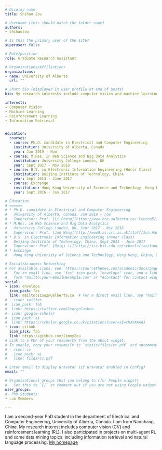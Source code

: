 ```yaml
---
# Display name
title: Shihao Zou

# Username (this should match the folder name)
authors:
- shihaozou

# Is this the primary user of the site?
superuser: false

# Role/position
role: Graduate Research Assistant

# Organizations/Affiliations
organizations:
- name: University of Alberta
  url: ""

# Short bio (displayed in user profile at end of posts)
bio: My research interests include computer vision and machine learning.

interests:
- Computer Vision
- Machine Learning
- Reinforcement Learning
- Information Retrieval


education:
  courses:
  - course: Ph.D. candidate in Electrical and Computer Engineering  
    institution: University of Alberta, Canada
    year: Jan 2019 - Now
  - course: M.Res. in Web Science and Big Data Analytics 
    institution: University College London, UK
    year: Sept 2017 - Nov 2018
  - course: B.S. in Electronic Information Engineering (Honor Class) 
    institution: Beijing Institute of Technology, China
    year: Sept 2013 - June 2017
  - course: Exchange 
    institution: Hong Kong University of Science and Technology, Hong Kong, China
    year: Sept 2016 - Jan 2017

# Education
# ======
# * Ph.D. candidate in Electrical and Computer Engineering  
#   University of Alberta, Canada, Jan 2019 - now  
#   Supervisor: Prof. [Li Cheng](https://www.ece.ualberta.ca/~lcheng5/)
# * M.Res. in Web Science and Big Data Analytics  
#   University College London, UK, Sept 2017 - Nov 2018  
#   Supervisor: Prof. [Jun Wang](http://www0.cs.ucl.ac.uk/staff/Jun.Wang/)
# * B.S. in Electronic Information Engineering (Honor Class)  
#   Beijing Institute of Technology, China, Sept 2013 - June 2017  
#   Supervisor: Prof. [Huiqi Li](http://isc.bit.edu.cn/schools/iae/knowinprofessors10/113101.htm)
# * Exchange  
#   Hong Kong University of Science and Technology, Hong Kong, China, Sept 2016 - Jan 2017

# Social/Academic Networking
# For available icons, see: https://sourcethemes.com/academic/docs/page-builder/#icons
#   For an email link, use "fas" icon pack, "envelope" icon, and a link in the
#   form "mailto:your-email@example.com" or "#contact" for contact widget.
social:
- icon: envelope
  icon_pack: fas
  link: mailto:szou2@ualberta.ca  # For a direct email link, use "mailto:test@example.org".
# - icon: twitter
#  icon_pack: fab
#  link: https://twitter.com/GeorgeCushen
#- icon: google-scholar
#  icon_pack: ai
#  link: https://scholar.google.co.uk/citations?user=sIwtMXoAAAAJ
- icon: github
  icon_pack: fab
  link: https://github.com/JimmyZou
# Link to a PDF of your resume/CV from the About widget.
# To enable, copy your resume/CV to `static/files/cv.pdf` and uncomment the lines below.
# - icon: cv
#   icon_pack: ai
#   link: files/cv.pdf

# Enter email to display Gravatar (if Gravatar enabled in Config)
email: ""

# Organizational groups that you belong to (for People widget)
#   Set this to `[]` or comment out if you are not using People widget.
user_groups:
#- PhD Students
- Lab Members

---
```


I am a second-year PhD student in the department of Electrical and Computer Engineering, University of Alberta, Canada. I am from Nanchang, China. My research interest includes computer vision (CV) and reinforcement learning (RL). I also participated in projects on multi-agent RL and some data mining topics, including information retrieval and natural language processing. [My homepage](https://jimmyzou.github.io/)
